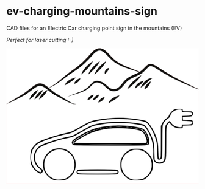 # ev-charging-mountains-sign
CAD files for an Electric Car charging point sign in the mountains (EV)

*Perfect for laser cutting :-)*

![](ev-glow.png)


